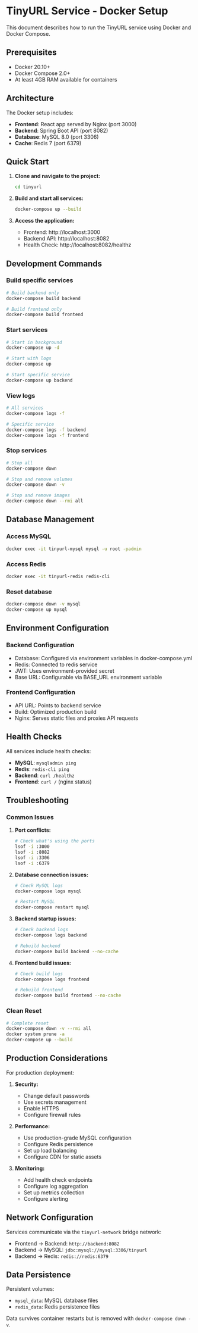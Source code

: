 # TinyURL Service - Docker Setup

This document describes how to run the TinyURL service using Docker and Docker Compose.

## Prerequisites

- Docker 20.10+
- Docker Compose 2.0+
- At least 4GB RAM available for containers

## Architecture

The Docker setup includes:
- **Frontend**: React app served by Nginx (port 3000)
- **Backend**: Spring Boot API (port 8082)
- **Database**: MySQL 8.0 (port 3306)
- **Cache**: Redis 7 (port 6379)

## Quick Start

1. **Clone and navigate to the project:**
   ```bash
   cd tinyurl
   ```

2. **Build and start all services:**
   ```bash
   docker-compose up --build
   ```

3. **Access the application:**
   - Frontend: http://localhost:3000
   - Backend API: http://localhost:8082
   - Health Check: http://localhost:8082/healthz

## Development Commands

### Build specific services
```bash
# Build backend only
docker-compose build backend

# Build frontend only
docker-compose build frontend
```

### Start services
```bash
# Start in background
docker-compose up -d

# Start with logs
docker-compose up

# Start specific service
docker-compose up backend
```

### View logs
```bash
# All services
docker-compose logs -f

# Specific service
docker-compose logs -f backend
docker-compose logs -f frontend
```

### Stop services
```bash
# Stop all
docker-compose down

# Stop and remove volumes
docker-compose down -v

# Stop and remove images
docker-compose down --rmi all
```

## Database Management

### Access MySQL
```bash
docker exec -it tinyurl-mysql mysql -u root -padmin
```

### Access Redis
```bash
docker exec -it tinyurl-redis redis-cli
```

### Reset database
```bash
docker-compose down -v mysql
docker-compose up mysql
```

## Environment Configuration

### Backend Configuration
- Database: Configured via environment variables in docker-compose.yml
- Redis: Connected to redis service
- JWT: Uses environment-provided secret
- Base URL: Configurable via BASE_URL environment variable

### Frontend Configuration
- API URL: Points to backend service
- Build: Optimized production build
- Nginx: Serves static files and proxies API requests

## Health Checks

All services include health checks:
- **MySQL**: `mysqladmin ping`
- **Redis**: `redis-cli ping`
- **Backend**: `curl /healthz`
- **Frontend**: `curl /` (nginx status)

## Troubleshooting

### Common Issues

1. **Port conflicts:**
   ```bash
   # Check what's using the ports
   lsof -i :3000
   lsof -i :8082
   lsof -i :3306
   lsof -i :6379
   ```

2. **Database connection issues:**
   ```bash
   # Check MySQL logs
   docker-compose logs mysql

   # Restart MySQL
   docker-compose restart mysql
   ```

3. **Backend startup issues:**
   ```bash
   # Check backend logs
   docker-compose logs backend

   # Rebuild backend
   docker-compose build backend --no-cache
   ```

4. **Frontend build issues:**
   ```bash
   # Check build logs
   docker-compose logs frontend

   # Rebuild frontend
   docker-compose build frontend --no-cache
   ```

### Clean Reset
```bash
# Complete reset
docker-compose down -v --rmi all
docker system prune -a
docker-compose up --build
```

## Production Considerations

For production deployment:

1. **Security:**
   - Change default passwords
   - Use secrets management
   - Enable HTTPS
   - Configure firewall rules

2. **Performance:**
   - Use production-grade MySQL configuration
   - Configure Redis persistence
   - Set up load balancing
   - Configure CDN for static assets

3. **Monitoring:**
   - Add health check endpoints
   - Configure log aggregation
   - Set up metrics collection
   - Configure alerting

## Network Configuration

Services communicate via the `tinyurl-network` bridge network:
- Frontend → Backend: `http://backend:8082`
- Backend → MySQL: `jdbc:mysql://mysql:3306/tinyurl`
- Backend → Redis: `redis://redis:6379`

## Data Persistence

Persistent volumes:
- `mysql_data`: MySQL database files
- `redis_data`: Redis persistence files

Data survives container restarts but is removed with `docker-compose down -v`.